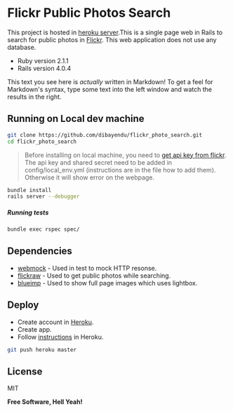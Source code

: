 Flickr Public Photos Search
=========

This project is hosted in [heroku server].This is a single page web in Rails to search for public photos in [Flickr]. This web application does not use any database.

  - Ruby version 2.1.1
  - Rails version 4.0.4

This text you see here is *actually* written in Markdown! To get a feel for Markdown's syntax, type some text into the left window and watch the results in the right.  

Running on Local dev machine
--------------
```sh
git clone https://github.com/dibayendu/flickr_photo_search.git
cd flickr_photo_search
```

> Before installing on local machine, you need to [get api key from flickr].
> The api key and shared secret need to be added in config/local_env.yml (instructions are in the file how to add them).
> Otherwise it will show error on the webpage.

```sh
bundle install
rails server --debugger
```
##### Running tests
```sh
bundle exec rspec spec/
```

Dependencies
-----------

* [webmock] - Used in test to mock HTTP resonse.
* [flickraw] - Used to get public photos while searching.
* [blueimp] - Used to show full page images which uses lightbox.

Deploy
-----------
* Create account in [Heroku].
* Create app.
* Follow [instructions] in Heroku.

```sh
git push heroku master
```

License
----

MIT


**Free Software, Hell Yeah!**

[Flickr]:https://www.flickr.com/explore
[get api key from flickr]:https://www.flickr.com/services/apps/create/apply
[heroku server]:http://flickr-photo-search-by-dibs.herokuapp.com/
[webmock]:https://github.com/bblimke/webmock
[flickraw]:https://github.com/hanklords/flickraw
[blueimp]:http://blueimp.github.io/Bootstrap-Image-Gallery/
[Heroku]:https://www.heroku.com/
[instructions]:https://devcenter.heroku.com/articles/getting-started-with-rails4